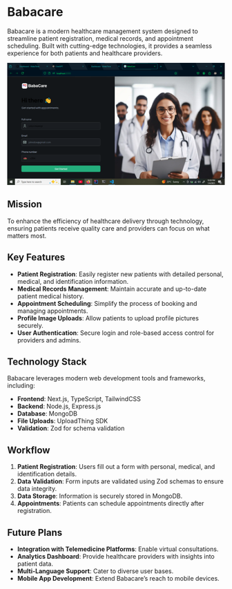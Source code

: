 # Babacare

Babacare is a modern healthcare management system designed to streamline patient registration, medical records, and appointment scheduling. Built with cutting-edge technologies, it provides a seamless experience for both patients and healthcare providers.

![Getting Started](image.png)

## Mission
To enhance the efficiency of healthcare delivery through technology, ensuring patients receive quality care and providers can focus on what matters most.

## Key Features

- **Patient Registration**: Easily register new patients with detailed personal, medical, and identification information.
- **Medical Records Management**: Maintain accurate and up-to-date patient medical history.
- **Appointment Scheduling**: Simplify the process of booking and managing appointments.
- **Profile Image Uploads**: Allow patients to upload profile pictures securely.
- **User Authentication**: Secure login and role-based access control for providers and admins.

## Technology Stack

Babacare leverages modern web development tools and frameworks, including:

- **Frontend**: Next.js, TypeScript, TailwindCSS
- **Backend**: Node.js, Express.js
- **Database**: MongoDB
- **File Uploads**: UploadThing SDK
- **Validation**: Zod for schema validation

## Workflow

1. **Patient Registration**: Users fill out a form with personal, medical, and identification details.
2. **Data Validation**: Form inputs are validated using Zod schemas to ensure data integrity.
3. **Data Storage**: Information is securely stored in MongoDB.
4. **Appointments**: Patients can schedule appointments directly after registration.

## Future Plans

- **Integration with Telemedicine Platforms**: Enable virtual consultations.
- **Analytics Dashboard**: Provide healthcare providers with insights into patient data.
- **Multi-Language Support**: Cater to diverse user bases.
- **Mobile App Development**: Extend Babacare’s reach to mobile devices.
